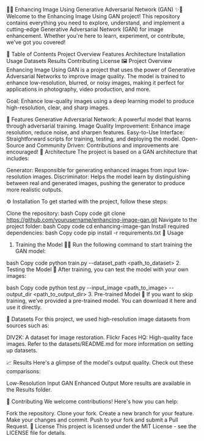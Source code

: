 📸✨ Enhancing Image Using Generative Adversarial Network (GAN) ✨📸
Welcome to the Enhancing Image Using GAN project! This repository contains everything you need to explore, understand, and implement a cutting-edge Generative Adversarial Network (GAN) for image enhancement. Whether you're here to learn, experiment, or contribute, we've got you covered!

📑 Table of Contents
Project Overview
Features
Architecture
Installation
Usage
Datasets
Results
Contributing
License
🖼️ Project Overview
Enhancing Image Using GAN is a project that uses the power of Generative Adversarial Networks to improve image quality. The model is trained to enhance low-resolution, blurred, or noisy images, making it perfect for applications in photography, video production, and more.

Goal: Enhance low-quality images using a deep learning model to produce high-resolution, clear, and sharp images.

🌟 Features
Generative Adversarial Network: A powerful model that learns through adversarial training.
Image Quality Improvement: Enhance image resolution, reduce noise, and sharpen features.
Easy-to-Use Interface: Straightforward scripts for training, testing, and deploying the model.
Open-Source and Community Driven: Contributions and improvements are encouraged!
🧠 Architecture
The project is based on a GAN architecture that includes:

Generator: Responsible for generating enhanced images from input low-resolution images.
Discriminator: Helps the model learn by distinguishing between real and generated images, pushing the generator to produce more realistic outputs.

⚙️ Installation
To get started with the project, follow these steps:

Clone the repository:
bash
Copy code
git clone https://github.com/yourusername/enhancing-image-gan.git
Navigate to the project folder:
bash
Copy code
cd enhancing-image-gan
Install required dependencies:
bash
Copy code
pip install -r requirements.txt
🚀 Usage
1. Training the Model 🏋️‍♂️
Run the following command to start training the GAN model:

bash
Copy code
python train.py --dataset_path <path_to_dataset>
2. Testing the Model 🧪
After training, you can test the model with your own images:

bash
Copy code
python test.py --input_image <path_to_image> --output_dir <path_to_output_dir>
3. Pre-trained Model 🎉
If you want to skip training, we’ve provided a pre-trained model. You can download it here and use it directly.

📂 Datasets
For this project, we used high-resolution image datasets from sources such as:

DIV2K: A dataset for image restoration.
Flickr Faces HQ: High-quality face images.
Refer to the datasets/README.md for more information on setting up datasets.

📈 Results
Here's a glimpse of the model's output quality. Check out these comparisons:

Low-Resolution Input	GAN Enhanced Output
More results are available in the Results folder.

🤝 Contributing
We welcome contributions! Here's how you can help:

Fork the repository.
Clone your fork.
Create a new branch for your feature.
Make your changes and commit.
Push to your fork and submit a Pull Request.
📜 License
This project is licensed under the MIT License - see the LICENSE file for details.
